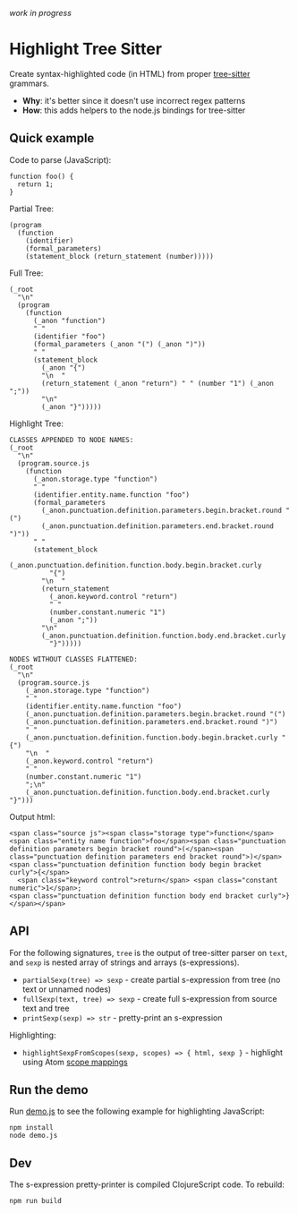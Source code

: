 _work in progress_

# Highlight Tree Sitter

Create syntax-highlighted code (in HTML) from proper [tree-sitter] grammars.

- **Why**: it's better since it doesn't use incorrect regex patterns
- **How**: this adds helpers to the node.js bindings for tree-sitter

## Quick example

Code to parse (JavaScript):

```
function foo() {
  return 1;
}
```

Partial Tree:

```
(program
  (function
    (identifier)
    (formal_parameters) 
    (statement_block (return_statement (number)))))
```

Full Tree:

```
(_root
  "\n"
  (program
    (function
      (_anon "function")
      " "
      (identifier "foo")
      (formal_parameters (_anon "(") (_anon ")"))
      " "
      (statement_block
        (_anon "{")
        "\n  "
        (return_statement (_anon "return") " " (number "1") (_anon ";"))
        "\n" 
        (_anon "}")))))
```

Highlight Tree:

```
CLASSES APPENDED TO NODE NAMES:
(_root
  "\n"
  (program.source.js
    (function
      (_anon.storage.type "function")
      " "
      (identifier.entity.name.function "foo")
      (formal_parameters
        (_anon.punctuation.definition.parameters.begin.bracket.round "(")
        (_anon.punctuation.definition.parameters.end.bracket.round ")"))
      " "
      (statement_block
        (_anon.punctuation.definition.function.body.begin.bracket.curly
          "{")
        "\n  "
        (return_statement
          (_anon.keyword.control "return")
          " "
          (number.constant.numeric "1")
          (_anon ";"))
        "\n"
        (_anon.punctuation.definition.function.body.end.bracket.curly
          "}")))))
```

```
NODES WITHOUT CLASSES FLATTENED:
(_root
  "\n"
  (program.source.js
    (_anon.storage.type "function")
    " "
    (identifier.entity.name.function "foo")
    (_anon.punctuation.definition.parameters.begin.bracket.round "(")
    (_anon.punctuation.definition.parameters.end.bracket.round ")")
    " "
    (_anon.punctuation.definition.function.body.begin.bracket.curly "{")
    "\n  "
    (_anon.keyword.control "return")
    " "
    (number.constant.numeric "1")
    ";\n"
    (_anon.punctuation.definition.function.body.end.bracket.curly "}")))
```

Output html:

```
<span class="source js"><span class="storage type">function</span> <span class="entity name function">foo</span><span class="punctuation definition parameters begin bracket round">(</span><span class="punctuation definition parameters end bracket round">)</span> <span class="punctuation definition function body begin bracket curly">{</span>
  <span class="keyword control">return</span> <span class="constant numeric">1</span>;
<span class="punctuation definition function body end bracket curly">}</span></span>
```

## API

For the following signatures, `tree` is the output of tree-sitter parser on `text`, and `sexp` is nested array of strings and arrays (s-expressions).

- `partialSexp(tree) => sexp` - create partial s-expression from tree (no text or unnamed nodes)
- `fullSexp(text, tree) => sexp` - create full s-expression from source text and tree
- `printSexp(sexp) => str` - pretty-print an s-expression

Highlighting:

- `highlightSexpFromScopes(sexp, scopes) => { html, sexp }` - highlight using Atom [scope mappings]

## Run the demo

Run [demo.js](demo.js) to see the following example for highlighting JavaScript:

```
npm install
node demo.js
```

## Dev

The s-expression pretty-printer is compiled ClojureScript code.  To rebuild:

```
npm run build
```

[tree-sitter]:https://github.com/tree-sitter/tree-sitter
[scope mappings]:https://flight-manual.atom.io/hacking-atom/sections/creating-a-grammar/#syntax-highlighting

